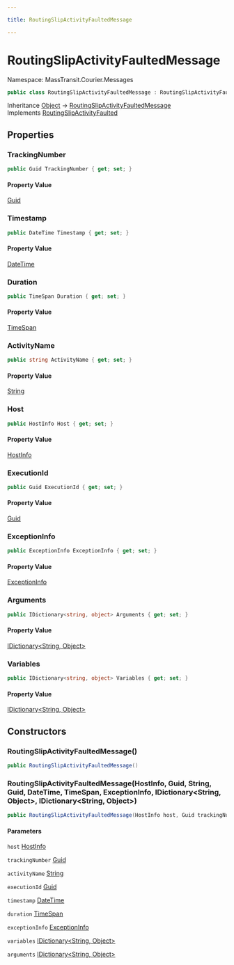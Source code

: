 ```yaml
---

title: RoutingSlipActivityFaultedMessage

---
```


# RoutingSlipActivityFaultedMessage

Namespace: MassTransit.Courier.Messages

```csharp
public class RoutingSlipActivityFaultedMessage : RoutingSlipActivityFaulted
```

Inheritance [Object](https://learn.microsoft.com/en-us/dotnet/api/system.object) → [RoutingSlipActivityFaultedMessage](../masstransit-courier-messages/routingslipactivityfaultedmessage)<br/>
Implements [RoutingSlipActivityFaulted](../masstransit-courier-contracts/routingslipactivityfaulted)

## Properties

### **TrackingNumber**

```csharp
public Guid TrackingNumber { get; set; }
```

#### Property Value

[Guid](https://learn.microsoft.com/en-us/dotnet/api/system.guid)<br/>

### **Timestamp**

```csharp
public DateTime Timestamp { get; set; }
```

#### Property Value

[DateTime](https://learn.microsoft.com/en-us/dotnet/api/system.datetime)<br/>

### **Duration**

```csharp
public TimeSpan Duration { get; set; }
```

#### Property Value

[TimeSpan](https://learn.microsoft.com/en-us/dotnet/api/system.timespan)<br/>

### **ActivityName**

```csharp
public string ActivityName { get; set; }
```

#### Property Value

[String](https://learn.microsoft.com/en-us/dotnet/api/system.string)<br/>

### **Host**

```csharp
public HostInfo Host { get; set; }
```

#### Property Value

[HostInfo](../masstransit/hostinfo)<br/>

### **ExecutionId**

```csharp
public Guid ExecutionId { get; set; }
```

#### Property Value

[Guid](https://learn.microsoft.com/en-us/dotnet/api/system.guid)<br/>

### **ExceptionInfo**

```csharp
public ExceptionInfo ExceptionInfo { get; set; }
```

#### Property Value

[ExceptionInfo](../masstransit/exceptioninfo)<br/>

### **Arguments**

```csharp
public IDictionary<string, object> Arguments { get; set; }
```

#### Property Value

[IDictionary\<String, Object\>](https://learn.microsoft.com/en-us/dotnet/api/system.collections.generic.idictionary-2)<br/>

### **Variables**

```csharp
public IDictionary<string, object> Variables { get; set; }
```

#### Property Value

[IDictionary\<String, Object\>](https://learn.microsoft.com/en-us/dotnet/api/system.collections.generic.idictionary-2)<br/>

## Constructors

### **RoutingSlipActivityFaultedMessage()**

```csharp
public RoutingSlipActivityFaultedMessage()
```

### **RoutingSlipActivityFaultedMessage(HostInfo, Guid, String, Guid, DateTime, TimeSpan, ExceptionInfo, IDictionary\<String, Object\>, IDictionary\<String, Object\>)**

```csharp
public RoutingSlipActivityFaultedMessage(HostInfo host, Guid trackingNumber, string activityName, Guid executionId, DateTime timestamp, TimeSpan duration, ExceptionInfo exceptionInfo, IDictionary<string, object> variables, IDictionary<string, object> arguments)
```

#### Parameters

`host` [HostInfo](../masstransit/hostinfo)<br/>

`trackingNumber` [Guid](https://learn.microsoft.com/en-us/dotnet/api/system.guid)<br/>

`activityName` [String](https://learn.microsoft.com/en-us/dotnet/api/system.string)<br/>

`executionId` [Guid](https://learn.microsoft.com/en-us/dotnet/api/system.guid)<br/>

`timestamp` [DateTime](https://learn.microsoft.com/en-us/dotnet/api/system.datetime)<br/>

`duration` [TimeSpan](https://learn.microsoft.com/en-us/dotnet/api/system.timespan)<br/>

`exceptionInfo` [ExceptionInfo](../masstransit/exceptioninfo)<br/>

`variables` [IDictionary\<String, Object\>](https://learn.microsoft.com/en-us/dotnet/api/system.collections.generic.idictionary-2)<br/>

`arguments` [IDictionary\<String, Object\>](https://learn.microsoft.com/en-us/dotnet/api/system.collections.generic.idictionary-2)<br/>
